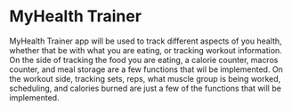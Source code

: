 # MyHealth Trainer

MyHealth Trainer app will be used to track different aspects of you health,
whether that be with what you are eating, or tracking workout information.
On the side of tracking the food you are eating, a calorie counter, macros
counter, and meal storage are a few functions that wil be implemented. On the
workout side, tracking sets, reps, what muscle group is being worked, scheduling,
and calories burned are just a few of the functions that will be implemented. 